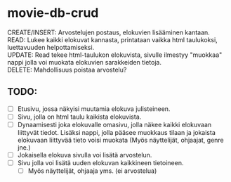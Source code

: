 # movie-db-crud

CREATE/INSERT: Arvostelujen postaus, elokuvien lisääminen kantaan.  
READ: Lukee kaikki elokuvat kannasta, printataan vaikka html taulukoksi, luettavuuden helpottamiseksi.  
UPDATE: Read tekee html-taulukon elokuvista, sivulle ilmestyy "muokkaa" nappi jolla voi muokata elokuvien sarakkeiden tietoja.  
DELETE: Mahdollisuus poistaa arvostelu?  


## TODO:
- [ ] Etusivu, jossa näkyisi muutamia elokuva julisteineen.
- [ ] Sivu, jolla on html taulu kaikista elokuvista.
- [ ] Dynaamisesti joka elokuvalle omasivu, jolla näkee kaikki elokuvaan liittyvät tiedot. Lisäksi nappi, jolla pääsee muokkaus tilaan ja jokaista elokuvaan liittyvää tieto voisi muokata (Myös näyttelijät, ohjaajat, genre jne.)
- [ ] Jokaisella elokuva sivulla voi lisätä arvostelun.
- [ ] Sivu jolla voi lisätä uuden elokuvan kaikkineen tietoineen.
  - [ ] Myös näyttelijät, ohjaaja yms. (ei arvostelua)
